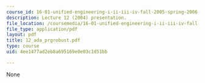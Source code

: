 ```yaml
---
course_id: 16-01-unified-engineering-i-ii-iii-iv-fall-2005-spring-2006
description: Lecture 12 (2004) presentation.
file_location: /coursemedia/16-01-unified-engineering-i-ii-iii-iv-fall-2005-spring-2006/4ee1477ad2eb8a695169e0e03c1d51bb_12_ada_prgrobust.pdf
file_type: application/pdf
layout: pdf
title: 12_ada_prgrobust.pdf
type: course
uid: 4ee1477ad2eb8a695169e0e03c1d51bb

---
```

None